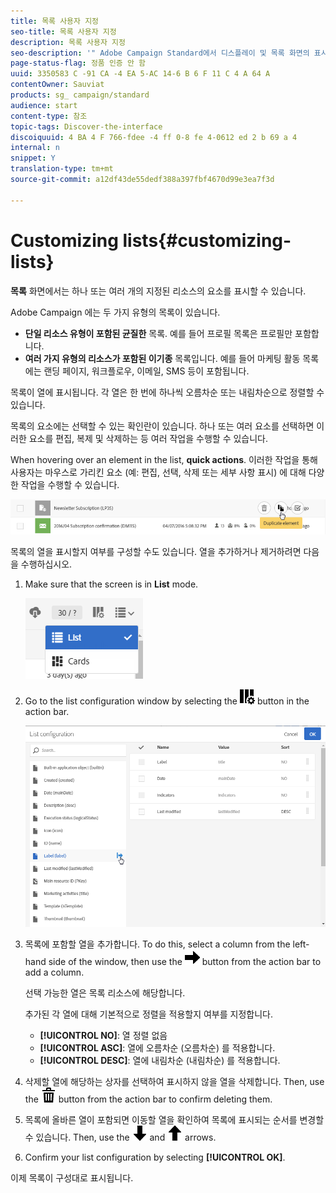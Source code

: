```yaml
---
title: 목록 사용자 지정
seo-title: 목록 사용자 지정
description: 목록 사용자 지정
seo-description: '" Adobe Campaign Standard에서 디스플레이 및 목록 화면의 표시 방법을 지정하는 방법은 다음과 같습니다. 요소를 정렬, 필터링, 삭제 또는 복제할 수 있습니다. Lists screens display elements of one or several given resources. "'
page-status-flag: 정품 인증 안 함
uuid: 3350583 C -91 CA -4 EA 5-AC 14-6 B 6 F 11 C 4 A 64 A
contentOwner: Sauviat
products: sg_ campaign/standard
audience: start
content-type: 참조
topic-tags: Discover-the-interface
discoiquuid: 4 BA 4 F 766-fdee -4 ff 0-8 fe 4-0612 ed 2 b 69 a 4
internal: n
snippet: Y
translation-type: tm+mt
source-git-commit: a12df43de55dedf388a397fbf4670d99e3ea7f3d

---
```



# Customizing lists{#customizing-lists}

**목록** 화면에서는 하나 또는 여러 개의 지정된 리소스의 요소를 표시할 수 있습니다.

Adobe Campaign 에는 두 가지 유형의 목록이 있습니다.

* **단일 리소스 유형이 포함된 균질한** 목록. 예를 들어 프로필 목록은 프로필만 포함합니다.
* **여러 가지 유형의 리소스가 포함된 이기종** 목록입니다. 예를 들어 마케팅 활동 목록에는 랜딩 페이지, 워크플로우, 이메일, SMS 등이 포함됩니다.

목록이 열에 표시됩니다. 각 열은 한 번에 하나씩 오름차순 또는 내림차순으로 정렬할 수 있습니다.

목록의 요소에는 선택할 수 있는 확인란이 있습니다. 하나 또는 여러 요소를 선택하면 이러한 요소를 편집, 복제 및 삭제하는 등 여러 작업을 수행할 수 있습니다.

When hovering over an element in the list, **quick actions**. 이러한 작업을 통해 사용자는 마우스로 가리킨 요소 (예: 편집, 선택, 삭제 또는 세부 사항 표시) 에 대해 다양한 작업을 수행할 수 있습니다.

![](assets/overview_list_quickactions.png)

목록의 열을 표시할지 여부를 구성할 수도 있습니다. 열을 추가하거나 제거하려면 다음을 수행하십시오.

1. Make sure that the screen is in **List** mode.

   ![](assets/export_list_mode_switch.png)

1. Go to the list configuration window by selecting the ![](assets/columnsettings.png) button in the action bar.

   ![](assets/list_configuration1.png)

1. 목록에 포함할 열을 추가합니다. To do this, select a column from the left-hand side of the window, then use the ![](assets/arrowright.png) button from the action bar to add a column.

   선택 가능한 열은 목록 리소스에 해당합니다.

   추가된 각 열에 대해 기본적으로 정렬을 적용할지 여부를 지정합니다.

   * **[!UICONTROL NO]**: 열 정렬 없음
   * **[!UICONTROL ASC]**: 열에 오름차순 (오름차순) 를 적용합니다.
   * **[!UICONTROL DESC]**: 열에 내림차순 (내림차순) 를 적용합니다.

1. 삭제할 열에 해당하는 상자를 선택하여 표시하지 않을 열을 삭제합니다. Then, use the ![](assets/delete.png) button from the action bar to confirm deleting them.
1. 목록에 올바른 열이 포함되면 이동할 열을 확인하여 목록에 표시되는 순서를 변경할 수 있습니다. Then, use the ![](assets/arrowdown.png) and ![](assets/arrowup.png) arrows.
1. Confirm your list configuration by selecting **[!UICONTROL OK]**.

이제 목록이 구성대로 표시됩니다.

